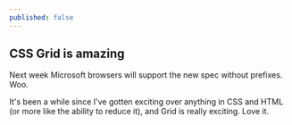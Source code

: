 ```yaml
---
published: false
---
```

## CSS Grid is amazing

Next week Microsoft browsers will support the new spec without prefixes. Woo.

It's been a while since I've gotten exciting over anything in CSS and HTML (or more like the ability to reduce it), and Grid is really exciting. Love it.